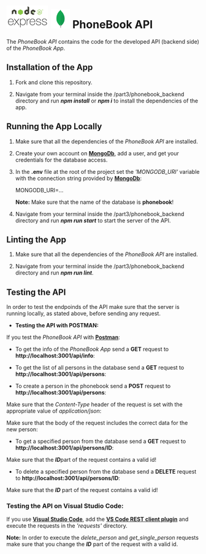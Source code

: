 <h1>
<img src="https://raw.githubusercontent.com/katerina-tziala/fullstackopen2019/master/documentation_images/node_express.png" alt="node express logo" width="auto" height="60">
<img src="https://raw.githubusercontent.com/katerina-tziala/fullstackopen2019/master/documentation_images/mongoDB_logo.png" alt="mongoDB logo" width="50" height="50">
PhoneBook API<br/>
</h1>

The *PhoneBook API* contains the code for the developed API (backend side) of the *PhoneBook App*.


## Installation of the App

1. Fork and clone this repository.

2. Navigate from your terminal inside the /part3/phonebook_backend directory and run ***npm install*** or ***npm i*** to install the dependencies of the app.


## Running the App Locally

1. Make sure that all the dependencies of the *PhoneBook API* are installed.

2. Create your own account on [**MongoDb**](https://www.mongodb.com/cloud), add a user, and get your credentials for the database access.

3. In the **.env** file at the root of the project set the *'MONGODB_URI'* variable with the connection string provided by [**MongoDb**](https://www.mongodb.com/cloud):
    
    MONGODB_URI=...

    **Note:** Make sure that the name of the database is **phonebook**!

4. Navigate from your terminal inside the /part3/phonebook_backend directory and run ***npm run start*** to start the server of the API.


## Linting the App

1. Make sure that all the dependencies of the *PhoneBook API* are installed.

2. Navigate from your terminal inside the /part3/phonebook_backend directory and run ***npm run lint***.


## Testing the API

In order to test the endpoinds of the API make sure that the server is running locally, as stated above, before sending any request.


* **Testing the API with POSTMAN:** <br/>

If you test the *PhoneBook API* with [**Postman**](https://www.getpostman.com/):

* To get the info of the *PhoneBook App* send a **GET** request to  **http://localhost:3001/api/info**:

* To get the list of all persons in the database send a **GET** request to  **http://localhost:3001/api/persons**:

* To create a person in the phonebook send a **POST** request to  **http://localhost:3001/api/persons**:


Make sure that the *Content-Type* header of the request is set with the appropriate value of *application/json*:

Make sure that the body of the request includes the correct data for the new person: 


* To get a specified person from the database send a **GET** request to  **http://localhost:3001/api/persons/ID**:

Make sure that the ***ID***part of the request contains a valid id!

* To delete a specified person from the database send a **DELETE** request to  **http://localhost:3001/api/persons/ID**:

Make sure that the ***ID*** part of the request contains a valid id!



### Testing the API on Visual Studio Code:

If you use [**Visual Studio Code**](https://code.visualstudio.com/), add the [**VS Code REST client plugin**](https://marketplace.visualstudio.com/items?itemName=humao.rest-client) and execute the requests in the *'requests'* directory.

**Note:** In order to execute the *delete_person* and *get_single_person* requests make sure that you change the ***ID*** part of the request with a valid id.
